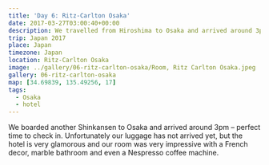 ```yaml
---
title: 'Day 6: Ritz-Carlton Osaka'
date: 2017-03-27T03:00:40+00:00
description: We travelled from Hiroshima to Osaka and arrived around 3pm. We checked into the Ritz Carlton and spent the afternoon exploring the area.
trip: Japan 2017
place: Japan
timezone: Japan
location: Ritz-Carlton Osaka
image: ../gallery/06-ritz-carlton-osaka/Room, Ritz Carlton Osaka.jpeg
gallery: 06-ritz-carlton-osaka
map: [34.69839, 135.49256, 17]
tags:
  - Osaka
  - hotel
---
```


We boarded another Shinkansen to Osaka and arrived around 3pm – perfect time to check in. Unfortunately our luggage has not arrived yet, but the hotel is very glamorous and our room was very impressive with a French decor, marble bathroom and even a Nespresso coffee machine.
